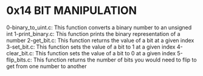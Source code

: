 # 0x14 BIT MANIPULATION
0-binary_to_uint.c: This function converts a binary number to an unsigned int
1-print_binary.c: This function prints the binary representation of a number
2-get_bit.c: This function returns the value of a bit at a given index
3-set_bit.c: This function sets the value of a bit to 1 at a given index
4-clear_bit.c: This function sets the value of a bit to 0 at a given index
5-flip_bits.c: This function returns the number of bits you would need to flip to get from one number to another

